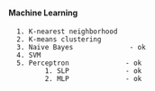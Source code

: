 #### Machine Learning

      1. K-nearest neighborhood
      2. K-means clustering
      3. Naive Bayes              - ok
      4. SVM
      5. Perceptron              - ok      
             1. SLP              - ok
             2. MLP              - ok